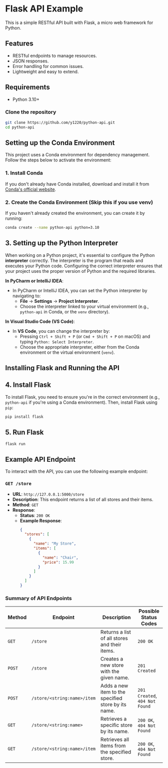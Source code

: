 # Flask API Example

This is a simple RESTful API built with Flask, a micro web framework for Python.

## Features
- RESTful endpoints to manage resources.
- JSON responses.
- Error handling for common issues.
- Lightweight and easy to extend.

## Requirements

- Python 3.10+

  
### Clone the repository
```bash
git clone https://github.com/y1220/python-api.git
cd python-api
```

## Setting up the Conda Environment

This project uses a Conda environment for dependency management. Follow the steps below to activate the environment:

### 1. Install Conda

If you don't already have Conda installed, download and install it from [Conda's official website](https://docs.conda.io/en/latest/miniconda.html). 

### 2. Create the Conda Environment (Skip this if you use venv)

If you haven't already created the environment, you can create it by running:
```bash
conda create --name python-api python=3.10
```

## 3. Setting up the Python Interpreter
When working on a Python project, it's essential to configure the Python **interpreter** correctly. 
The interpreter is the program that reads and executes your Python code. Configuring the correct interpreter ensures that your project uses the proper version of Python and the required libraries.

**In PyCharm or IntelliJ IDEA**:
   - In PyCharm or IntelliJ IDEA, you can set the Python interpreter by navigating to:
     - **File** → **Settings** → **Project Interpreter**.
     - Choose the interpreter linked to your virtual environment (e.g., `python-api` in Conda, or the `venv` directory).

**In Visual Studio Code (VS Code)**:
   - In **VS Code**, you can change the interpreter by:
     - Pressing `Ctrl + Shift + P` (or `Cmd + Shift + P` on macOS) and typing `Python: Select Interpreter`.
     - Choose the appropriate interpreter, either from the Conda environment or the virtual environment (`venv`).


## Installing Flask and Running the API

## 4. Install Flask

To install Flask, you need to ensure you're in the correct environment (e.g., `python-api` if you're using a Conda environment). Then, install Flask using `pip`:

```bash
pip install flask
```

## 5. Run Flask
```bash
flask run
```

## Example API Endpoint

To interact with the API, you can use the following example endpoint:

### `GET /store`

- **URL**: `http://127.0.0.1:5000/store`
- **Description**: This endpoint returns a list of all stores and their items.
- **Method**: `GET`
- **Response**: 
  - **Status**: `200 OK`
  - **Example Response**:
    ```json
    {
      "stores": [
        {
          "name": "My Store",
          "items": [
            {
              "name": "Chair",
              "price": 15.99
            }
          ]
        }
      ]
    }
    ```

### Summary of API Endpoints

| Method | Endpoint                        | Description                                          | Possible Status Codes  |
|--------|---------------------------------|------------------------------------------------------|------------------------|
| `GET`  | `/store`                        | Returns a list of all stores and their items.         | `200 OK`               |
| `POST` | `/store`                        | Creates a new store with the given name.              | `201 Created`          |
| `POST` | `/store/<string:name>/item`      | Adds a new item to the specified store by its name.   | `201 Created`, `404 Not Found` |
| `GET`  | `/store/<string:name>`           | Retrieves a specific store by its name.               | `200 OK`, `404 Not Found` |
| `GET`  | `/store/<string:name>/item`      | Retrieves all items from the specified store.         | `200 OK`, `404 Not Found` |


